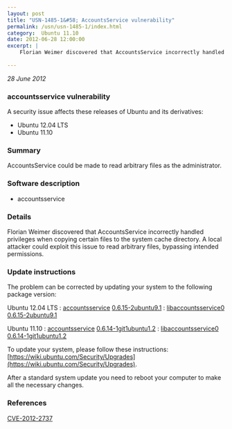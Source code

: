 ```yaml
---
layout: post
title: "USN-1485-1&#58; AccountsService vulnerability"
permalink: /usn/usn-1485-1/index.html
category:  Ubuntu 11.10
date: 2012-06-28 12:00:00
excerpt: |
    Florian Weimer discovered that AccountsService incorrectly handled privileges when copying certain files to the system cache directory. A local attacker could exploit this issue to read arbitrary files, bypassing intended permissions. 
    
--- 
```

 
 

*28 June 2012*

### accountsservice vulnerability

A security issue affects these releases of Ubuntu and its derivatives:

* Ubuntu 12.04 LTS
* Ubuntu 11.10

### Summary

AccountsService could be made to read arbitrary files as the administrator. 

### Software description

* accountsservice 

### Details

Florian Weimer discovered that AccountsService incorrectly handled privileges when copying certain files to the system cache directory. A local attacker could exploit this issue to read arbitrary files, bypassing intended permissions. 

### Update instructions

The problem can be corrected by updating your system to the following package version:

Ubuntu 12.04 LTS
 : [accountsservice](https://launchpad.net/ubuntu/+source/accountsservice) <span> [0.6.15-2ubuntu9.1](https://launchpad.net/ubuntu/+source/accountsservice/0.6.15-2ubuntu9.1) </span> 
 : [libaccountsservice0](https://launchpad.net/ubuntu/+source/accountsservice) <span> [0.6.15-2ubuntu9.1](https://launchpad.net/ubuntu/+source/accountsservice/0.6.15-2ubuntu9.1) </span> 

Ubuntu 11.10
 : [accountsservice](https://launchpad.net/ubuntu/+source/accountsservice) <span> [0.6.14-1git1ubuntu1.2](https://launchpad.net/ubuntu/+source/accountsservice/0.6.14-1git1ubuntu1.2) </span> 
 : [libaccountsservice0](https://launchpad.net/ubuntu/+source/accountsservice) <span> [0.6.14-1git1ubuntu1.2](https://launchpad.net/ubuntu/+source/accountsservice/0.6.14-1git1ubuntu1.2) </span> 

To update your system, please follow these instructions: [https://wiki.ubuntu.com/Security/Upgrades](https://wiki.ubuntu.com/Security/Upgrades).

After a standard system update you need to reboot your computer to make all the necessary changes. 

### References

 
 [CVE-2012-2737](http://people.ubuntu.com/~ubuntu-security/cve/CVE-2012-2737)
 

